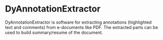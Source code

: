 # DyAnnotationExtractor
DyAnnotationExtractor is software for extracting annotations (highlighted text and comments) from e-documents like PDF. The extracted parts can be used to build summary/resume of the document.

